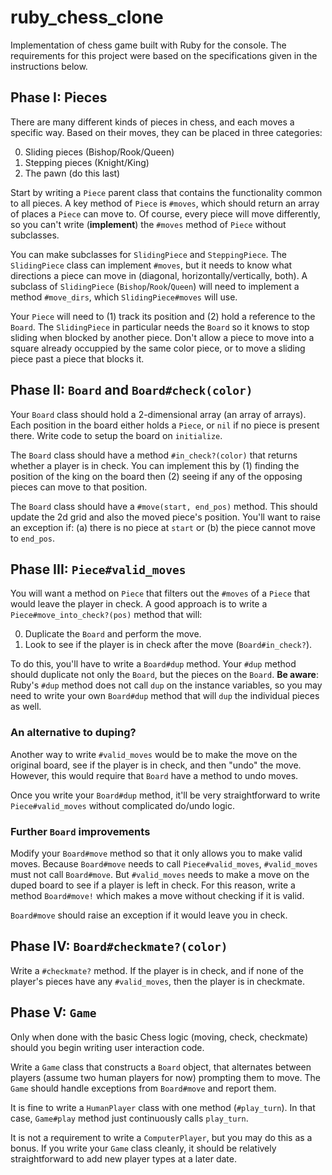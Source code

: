 # ruby_chess_clone
Implementation of chess game built with Ruby for the console. The requirements for this project were based on the specifications given in the instructions below.


## Phase I: Pieces

There are many different kinds of pieces in chess, and each moves a
specific way.  Based on their moves, they can be placed in three
categories:

0. Sliding pieces (Bishop/Rook/Queen)
0. Stepping pieces (Knight/King)
0. The pawn (do this last)

Start by writing a `Piece` parent class that contains the
functionality common to all pieces. A key method of `Piece` is
`#moves`, which should return an array of places a `Piece` can move
to. Of course, every piece will move differently, so you can't write
(**implement**) the `#moves` method of `Piece` without subclasses.

You can make subclasses for `SlidingPiece` and `SteppingPiece`. The
`SlidingPiece` class can implement `#moves`, but it needs to know what
directions a piece can move in (diagonal, horizontally/vertically,
both). A subclass of `SlidingPiece` (`Bishop`/`Rook`/`Queen`) will
need to implement a method `#move_dirs`, which `SlidingPiece#moves`
will use.

Your `Piece` will need to (1) track its position and (2) hold a
reference to the `Board`. The `SlidingPiece` in particular needs the
`Board` so it knows to stop sliding when blocked by another
piece. Don't allow a piece to move into a square already occuppied by the
same color piece, or to move a sliding piece past a piece that blocks it.


## Phase II: `Board` and `Board#check(color)`

Your `Board` class should hold a 2-dimensional array (an array of
arrays). Each position in the board either holds a `Piece`, or `nil`
if no piece is present there. Write code to setup the board on
`initialize`.

The `Board` class should have a method `#in_check?(color)` that
returns whether a player is in check. You can implement this by (1)
finding the position of the king on the board then (2) seeing if any
of the opposing pieces can move to that position.

The `Board` class should have a `#move(start, end_pos)` method. This
should update the 2d grid and also the moved piece's position. You'll
want to raise an exception if: (a) there is no piece at `start` or (b)
the piece cannot move to `end_pos`.

## Phase III: `Piece#valid_moves`

You will want a method on `Piece` that filters out the `#moves` of a
`Piece` that would leave the player in check. A good approach is to
write a `Piece#move_into_check?(pos)` method that will:

0. Duplicate the `Board` and perform the move.
0. Look to see if the player is in check after the move
   (`Board#in_check?`).

To do this, you'll have to write a `Board#dup` method. Your `#dup`
method should duplicate not only the `Board`, but the pieces on the
`Board`. **Be aware**: Ruby's `#dup` method does not call `dup` on the
instance variables, so you may need to write your own `Board#dup`
method that will `dup` the individual pieces as well.

### An alternative to duping?

Another way to write `#valid_moves` would be to make the move on the
original board, see if the player is in check, and then "undo" the
move. However, this would require that `Board` have a method to undo
moves.

Once you write your `Board#dup` method, it'll be very straightforward
to write `Piece#valid_moves` without complicated do/undo logic.

### Further `Board` improvements

Modify your `Board#move` method so that it only allows you to make
valid moves. Because `Board#move` needs to call `Piece#valid_moves`,
`#valid_moves` must not call `Board#move`. But `#valid_moves` needs to
make a move on the duped board to see if a player is left in
check. For this reason, write a method `Board#move!` which makes a
move without checking if it is valid.

`Board#move` should raise an exception if it would leave you in check.

## Phase IV: `Board#checkmate?(color)`

Write a `#checkmate?` method. If the player is in check, and if none
of the player's pieces have any `#valid_moves`, then the player is in
checkmate.

## Phase V: `Game`

Only when done with the basic Chess logic (moving, check, checkmate)
should you begin writing user interaction code.

Write a `Game` class that constructs a `Board` object, that alternates
between players (assume two human players for now) prompting them to
move. The `Game` should handle exceptions from `Board#move` and report
them.

It is fine to write a `HumanPlayer` class with one method
(`#play_turn`).  In that case, `Game#play` method just continuously
calls `play_turn`.

It is not a requirement to write a `ComputerPlayer`, but you may do
this as a bonus. If you write your `Game` class cleanly, it should be
relatively straightforward to add new player types at a later date.
